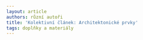 ```yaml
---
layout: article
authors: různí autoři
title: 'Kolektivní článek: Architektonické prvky'
tags: doplňky a materiály
---
```


